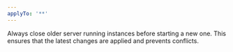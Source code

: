 ```yaml
---
applyTo: '**'
---
```

Always close older server running instances before starting a new one. This ensures that the latest changes are applied and prevents conflicts.
